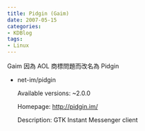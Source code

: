 ```yaml
---
title: Pidgin (Gaim)
date: 2007-05-15
categories:
- KDBlog
tags:
- Linux
---
```

Gaim 因為 AOL 商標問題而改名為 Pidgin



<quote header="$ eix -e pidgin">

* net-im/pidgin

     Available versions:  ~2.0.0

     Homepage:            http://pidgin.im/

     Description:         GTK Instant Messenger client

</quote>

